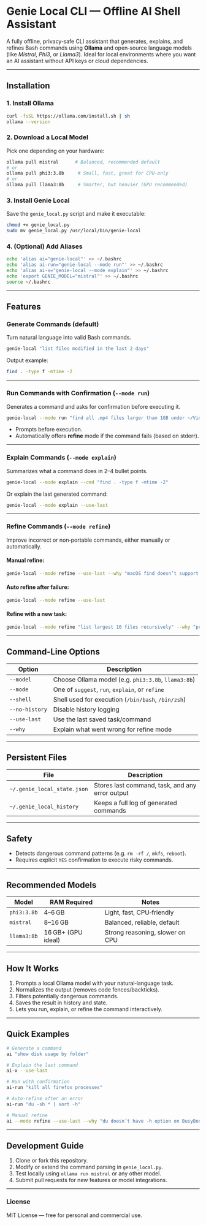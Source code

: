 # Genie Local CLI — Offline AI Shell Assistant

A fully offline, privacy‑safe CLI assistant that generates, explains, and refines Bash commands using **Ollama** and open‑source language models (like *Mistral*, *Phi3*, or *Llama3*). Ideal for local environments where you want an AI assistant without API keys or cloud dependencies.

---

## Installation

### 1. Install Ollama

```bash
curl -fsSL https://ollama.com/install.sh | sh
ollama --version
```

### 2. Download a Local Model

Pick one depending on your hardware:

```bash
ollama pull mistral      # Balanced, recommended default
# or
ollama pull phi3:3.8b     # Small, fast, great for CPU-only
# or
ollama pull llama3:8b     # Smarter, but heavier (GPU recommended)
```

### 3. Install Genie Local

Save the `genie_local.py` script and make it executable:

```bash
chmod +x genie_local.py
sudo mv genie_local.py /usr/local/bin/genie-local
```

### 4. (Optional) Add Aliases

```bash
echo 'alias ai="genie-local"' >> ~/.bashrc
echo 'alias ai-run="genie-local --mode run"' >> ~/.bashrc
echo 'alias ai-x="genie-local --mode explain"' >> ~/.bashrc
echo 'export GENIE_MODEL="mistral"' >> ~/.bashrc
source ~/.bashrc
```

---

## Features

### Generate Commands (default)

Turn natural language into valid Bash commands.

```bash
genie-local "list files modified in the last 2 days"
```

Output example:

```bash
find . -type f -mtime -2
```

---

### Run Commands with Confirmation (`--mode run`)

Generates a command and asks for confirmation before executing it.

```bash
genie-local --mode run "find all .mp4 files larger than 1GB under ~/Videos"
```

* Prompts before execution.
* Automatically offers **refine** mode if the command fails (based on stderr).

---

### Explain Commands (`--mode explain`)

Summarizes what a command does in 2–4 bullet points.

```bash
genie-local --mode explain --cmd "find . -type f -mtime -2"
```

Or explain the last generated command:

```bash
genie-local --mode explain --use-last
```

---

### Refine Commands (`--mode refine`)

Improve incorrect or non‑portable commands, either manually or automatically.

#### Manual refine:

```bash
genie-local --mode refine --use-last --why "macOS find doesn’t support -printf; use -exec stat instead"
```

#### Auto refine after failure:

```bash
genie-local --mode refine --use-last
```

#### Refine with a new task:

```bash
genie-local --mode refine "list largest 10 files recursively" --why "previous command didn’t sort by size"
```

---

## Command-Line Options

| Option         | Description                                         |
| -------------- | --------------------------------------------------- |
| `--model`      | Choose Ollama model (e.g. `phi3:3.8b`, `llama3:8b`) |
| `--mode`       | One of `suggest`, `run`, `explain`, or `refine`     |
| `--shell`      | Shell used for execution (`/bin/bash`, `/bin/zsh`)  |
| `--no-history` | Disable history logging                             |
| `--use-last`   | Use the last saved task/command                     |
| `--why`        | Explain what went wrong for refine mode             |

---

## Persistent Files

| File                        | Description                                     |
| --------------------------- | ----------------------------------------------- |
| `~/.genie_local_state.json` | Stores last command, task, and any error output |
| `~/.genie_local_history`    | Keeps a full log of generated commands          |

---

## Safety

* Detects dangerous command patterns (e.g. `rm -rf /`, `mkfs`, `reboot`).
* Requires explicit `YES` confirmation to execute risky commands.

---

## Recommended Models

| Model       | RAM Required       | Notes                           |
| ----------- | ------------------ | ------------------------------- |
| `phi3:3.8b` | 4–6 GB             | Light, fast, CPU‑friendly       |
| `mistral`   | 8–16 GB            | Balanced, reliable, default     |
| `llama3:8b` | 16 GB+ (GPU ideal) | Strong reasoning, slower on CPU |

---

## How It Works

1. Prompts a local Ollama model with your natural‑language task.
2. Normalizes the output (removes code fences/backticks).
3. Filters potentially dangerous commands.
4. Saves the result in history and state.
5. Lets you run, explain, or refine the command interactively.

---

## Quick Examples

```bash
# Generate a command
ai "show disk usage by folder"

# Explain the last command
ai-x --use-last

# Run with confirmation
ai-run "kill all firefox processes"

# Auto-refine after an error
ai-run "du -sh * | sort -h"

# Manual refine
ai --mode refine --use-last --why "du doesn’t have -h option on BusyBox"
```

---

## Development Guide

1. Clone or fork this repository.
2. Modify or extend the command parsing in `genie_local.py`.
3. Test locally using `ollama run mistral` or any other model.
4. Submit pull requests for new features or model integrations.

---

### License

MIT License — free for personal and commercial use.

